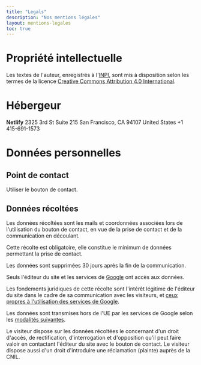 ```yaml
---
title: "Legals"
description: "Nos mentions légales"
layout: mentions-legales
toc: true
---
```


# Propriété intellectuelle
Les textes de l'auteur, enregistrés à l'[INPI](https://www.inpi.fr), sont mis à disposition selon les termes de la licence [Creative Commons Attribution 4.0 International](https://creativecommons.org/licenses/by/4.0/deed.fr).

# Hébergeur
**Netlify**
2325 3rd St Suite 215
San Francisco, CA 94107
United States
+1 415-691-1573

# Données personnelles
## Point de contact
Utiliser le bouton de contact.

## Données récoltées
Les données récoltées sont les mails et coordonnées associées lors de l'utilisation du bouton de contact, en vue de la prise de contact et de la communication en découlant.

Cette récolte est obligatoire, elle constitue le minimum de données permettant la prise de contact.

Les données sont supprimées 30 jours après la fin de la communication.

Seuls l'éditeur du site et les services de [Google](https://about.google/) ont accès aux données.

Les fondements juridiques de cette récolte sont l'intérêt légitime de l'éditeur du site dans le cadre de sa communication avec les visiteurs, et [ceux propres à l'utilisation des services de Google](https://policies.google.com/privacy).

Les données sont transmises hors de l'UE par les services de Google selon les [modalités suivantes](https://policies.google.com/privacy/frameworks).

Le visiteur dispose sur les données récoltées le concernant d'un droit d'accès, de rectification, d'interrogation et d'opposition qu'il peut faire valoir en contactant l'éditeur du site avec le bouton de contact. Le visiteur dispose aussi d'un droit d'introduire une réclamation (plainte) auprès de la CNIL.

